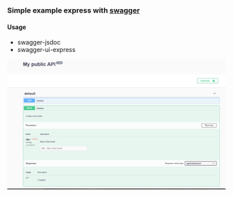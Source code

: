 ### Simple example express with [swagger](https://swagger.io/)



#### Usage
-  swagger-jsdoc
-  swagger-ui-express

![result](static/1.png)